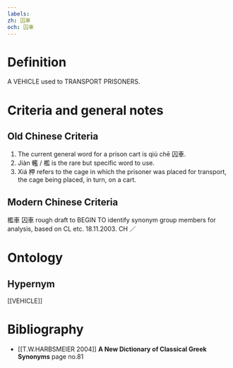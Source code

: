 ```yaml
---
labels: 
zh: 囚車
och: 囚車
---
```


# Definition
A VEHICLE used to TRANSPORT PRISONERS.
# Criteria and general notes
## Old Chinese Criteria
1. The current general word for a prison cart is qiú chē 囚車.
2. Jiàn 轞 / 檻 is the rare but specific word to use.
3. Xiá 柙 refers to the cage in which the prisoner was placed for transport, the cage being placed, in turn, on a cart.
## Modern Chinese Criteria
檻車
囚車
rough draft to BEGIN TO identify synonym group members for analysis, based on CL etc. 18.11.2003. CH ／
# Ontology

## Hypernym
[[VEHICLE]]
# Bibliography
- [[T.W.HARBSMEIER 2004]]
**A New Dictionary of Classical Greek Synonyms** page no.81

